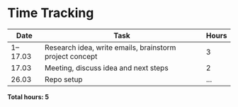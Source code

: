 # Time Tracking

| Date    | Task                                                    | Hours |
| ------- | ------------------------------------------------------- | ----- |
| 1–17.03 | Research idea, write emails, brainstorm project concept | 3     |
| 17.03   | Meeting, discuss idea and next steps                    | 2     |
| 26.03   | Repo setup                                              | ...   |

**Total hours: 5**
